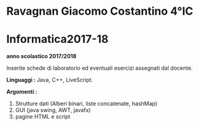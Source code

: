# Ravagnan Giacomo Costantino 4°IC
# Informatica2017-18
<strong> anno scolastico 2017/2018 </strong>

Inserite schede di laboratorio ed eventuali esercizi assegnati dal docente.

<strong> Linguaggi : </strong> Java, C++, LiveScript.

<strong> Argomenti : </strong> 
1) Strutture dati (Alberi binari, liste concatenate, hashMap)
2) GUI (java swing, AWT, javafx)
3) pagine HTML e script



